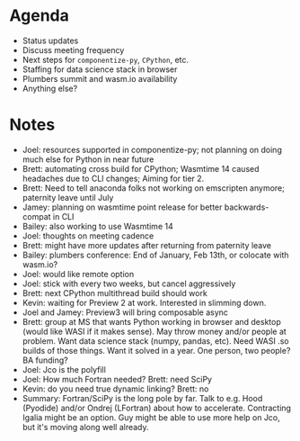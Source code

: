 # Agenda
- Status updates
- Discuss meeting frequency
- Next steps for `componentize-py`, `CPython`, etc.
- Staffing for data science stack in browser
- Plumbers summit and wasm.io availability
- Anything else?

# Notes
- Joel: resources supported in componentize-py; not planning on doing much else for Python in near future
- Brett: automating cross build for CPython; Wasmtime 14 caused headaches due to CLI changes; Aiming for tier 2.
- Brett: Need to tell anaconda folks not working on emscripten anymore; paternity leave until July
- Jamey: planning on wasmtime point release for better backwards-compat in CLI
- Bailey: also working to use Wasmtime 14
- Joel: thoughts on meeting cadence
- Brett: might have more updates after returning from paternity leave
- Bailey: plumbers conference: End of January, Feb 13th, or colocate with wasm.io?
- Joel: would like remote option
- Joel: stick with every two weeks, but cancel aggressively
- Brett: next CPython multithread build should work
- Kevin: waiting for Preview 2 at work.  Interested in slimming down.
- Joel and Jamey: Preview3 will bring composable async
- Brett: group at MS that wants Python working in browser and desktop (would like WASI if it makes sense).  May throw money and/or people at problem.  Want data science stack (numpy, pandas, etc).  Need WASI .so builds of those things.  Want it solved in a year.  One person, two people?  BA funding?
- Joel: Jco is the polyfill
- Joel: How much Fortran needed? Brett: need SciPy
- Kevin: do you need true dynamic linking? Brett: no
- Summary: Fortran/SciPy is the long pole by far.  Talk to e.g. Hood (Pyodide) and/or Ondrej (LFortran) about how to accelerate.  Contracting Igalia might be an option.  Guy might be able to use more help on Jco, but it's moving along well already.
